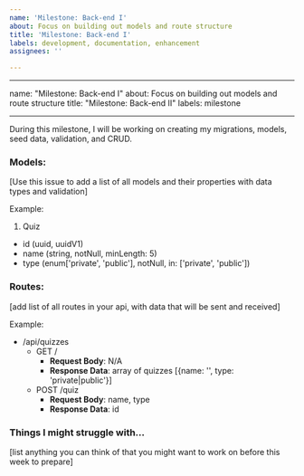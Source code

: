 ```yaml
---
name: 'Milestone: Back-end I'
about: Focus on building out models and route structure
title: 'Milestone: Back-end I'
labels: development, documentation, enhancement
assignees: ''

---
```


---

name: "Milestone: Back-end I"
about: Focus on building out models and route structure
title: "Milestone: Back-end II"
labels: milestone

---

During this milestone, I will be working on creating my migrations, models, seed data, validation, and CRUD.

###  Models:
[Use this issue to add a list of all models and their properties with data types and validation]

Example:
1. Quiz
  - id (uuid, uuidV1)
  - name (string, notNull, minLength: 5)
  - type (enum['private', 'public'], notNull, in: ['private', 'public'])

### Routes:
[add list of all routes in your api, with data that will be sent and received]

Example:
- /api/quizzes
  - GET /
    - **Request Body**: N/A
    - **Response Data**: array of quizzes [{name: '', type: 'private|public'}]
  - POST /quiz
    - **Request Body**: name, type
    - **Response Data**: id

### Things I might struggle with...
[list anything you can think of that you might want to work on before this week to prepare]
